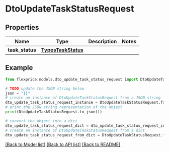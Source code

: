 # DtoUpdateTaskStatusRequest


## Properties

Name | Type | Description | Notes
------------ | ------------- | ------------- | -------------
**task_status** | [**TypesTaskStatus**](TypesTaskStatus.md) |  | 

## Example

```python
from flexprice.models.dto_update_task_status_request import DtoUpdateTaskStatusRequest

# TODO update the JSON string below
json = "{}"
# create an instance of DtoUpdateTaskStatusRequest from a JSON string
dto_update_task_status_request_instance = DtoUpdateTaskStatusRequest.from_json(json)
# print the JSON string representation of the object
print(DtoUpdateTaskStatusRequest.to_json())

# convert the object into a dict
dto_update_task_status_request_dict = dto_update_task_status_request_instance.to_dict()
# create an instance of DtoUpdateTaskStatusRequest from a dict
dto_update_task_status_request_from_dict = DtoUpdateTaskStatusRequest.from_dict(dto_update_task_status_request_dict)
```
[[Back to Model list]](../README.md#documentation-for-models) [[Back to API list]](../README.md#documentation-for-api-endpoints) [[Back to README]](../README.md)


